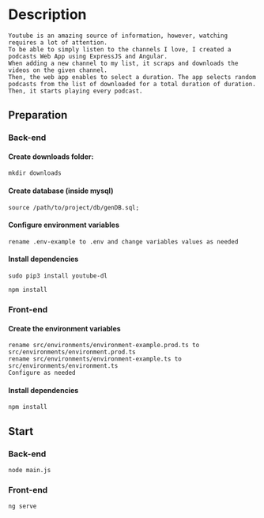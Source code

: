 # Description

    Youtube is an amazing source of information, however, watching requires a lot of attention. 
    To be able to simply listen to the channels I love, I created a podcasts Web App using ExpressJS and Angular. 
    When adding a new channel to my list, it scraps and downloads the videos on the given channel. 
    Then, the web app enables to select a duration. The app selects random podcasts from the list of downloaded for a total duration of duration.
    Then, it starts playing every podcast.

## Preparation

### Back-end

#### Create downloads folder:

    mkdir downloads

#### Create database (inside mysql)

    source /path/to/project/db/genDB.sql;

#### Configure environment variables

    rename .env-example to .env and change variables values as needed

#### Install dependencies

    sudo pip3 install youtube-dl

    npm install

### Front-end

#### Create the environment variables

    rename src/environments/environment-example.prod.ts to src/environments/environment.prod.ts
    rename src/environments/environment-example.ts to src/environments/environment.ts
    Configure as needed

#### Install dependencies

    npm install


## Start 

### Back-end

    node main.js

### Front-end

    ng serve


